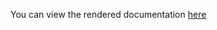 You can view the rendered documentation
[here](https://htmlpreview.github.io/?https://github.com/civboot/civlua/main/lib/luck/README.html)
